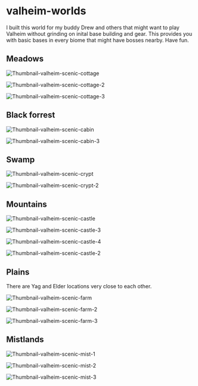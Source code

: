 # valheim-worlds

I built this world for my buddy Drew and others that might want to play Valheim without grinding on inital base building and gear. This provides you with basic bases in every biome that might have bosses nearby. Have fun.  



## Meadows

<!-- {% include youtube.html id="AhOiBkMHqvQ" %}  
<br> -->

![Thumbnail-valheim-scenic-cottage](https://user-images.githubusercontent.com/5855609/226114690-b54d3a1b-0c5e-496f-9d01-75e0c3536fb6.jpg)

![Thumbnail-valheim-scenic-cottage-2](https://user-images.githubusercontent.com/5855609/226085270-e14276cd-25c0-40de-80ad-1f52f3ad6b13.jpg)  

![Thumbnail-valheim-scenic-cottage-3](https://user-images.githubusercontent.com/5855609/226085355-955e5d53-7296-4d4d-b17b-42e99fdbb9be.jpg)

## Black forrest

![Thumbnail-valheim-scenic-cabin](https://user-images.githubusercontent.com/5855609/226085392-63c3b95c-ecf5-4d9f-b8da-b9856b34cfbc.jpg)  

![Thumbnail-valheim-scenic-cabin-3](https://user-images.githubusercontent.com/5855609/226085402-d0f6e32e-d927-4a65-bbde-24495020cf4f.jpg)


## Swamp

![Thumbnail-valheim-scenic-crypt](https://user-images.githubusercontent.com/5855609/226085407-2655427e-01a1-4928-9fe0-9c656a9f24cf.jpg)  

![Thumbnail-valheim-scenic-crypt-2](https://user-images.githubusercontent.com/5855609/226085417-ee00fbd6-3754-4173-a75c-c667e4311cc3.jpg)


## Mountains

![Thumbnail-valheim-scenic-castle](https://user-images.githubusercontent.com/5855609/226085428-eabdb78e-3e84-4f44-a333-41a92e2817d4.jpg)  

![Thumbnail-valheim-scenic-castle-3](https://user-images.githubusercontent.com/5855609/226085446-81a837af-5802-40d1-a984-4dcecd1abc7e.jpg)

![Thumbnail-valheim-scenic-castle-4](https://user-images.githubusercontent.com/5855609/226085451-ea003f5d-ab86-4a4f-9c40-3bcc5395d6bb.jpg)

![Thumbnail-valheim-scenic-castle-2](https://user-images.githubusercontent.com/5855609/226085463-8d9cff63-8a0b-4faa-be79-acfed217b5ea.jpg)




## Plains

There are Yag and Elder locations very close to each other.  

![Thumbnail-valheim-scenic-farm](https://user-images.githubusercontent.com/5855609/226085492-3c6aa5c7-d54a-41f8-92cf-1d9b55569152.jpg)

![Thumbnail-valheim-scenic-farm-2](https://user-images.githubusercontent.com/5855609/226085508-f90b52e5-cf94-4680-b732-6783839bca4d.jpg)  

![Thumbnail-valheim-scenic-farm-3](https://user-images.githubusercontent.com/5855609/226085519-849f68d4-268f-4ac4-bca4-60026abeb638.jpg)


## Mistlands

![Thumbnail-valheim-scenic-mist-1](https://user-images.githubusercontent.com/5855609/226085546-11814cc8-2a87-494e-a5ed-4534c47cd662.jpg)  

![Thumbnail-valheim-scenic-mist-2](https://user-images.githubusercontent.com/5855609/226085556-ff190e58-75dc-400d-afba-d5cc36d7b18c.jpg) 

![Thumbnail-valheim-scenic-mist-3](https://user-images.githubusercontent.com/5855609/226085560-fb6af27c-d6c4-41ef-9643-bb151a7f494f.jpg)  



